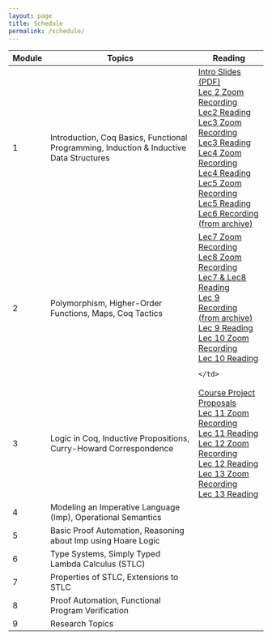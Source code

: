 ```yaml
---
layout: page
title: Schedule
permalink: /schedule/
---
```


<table id="schedule">
<thead>
  <tr>
    <th class="seqno">Module</th>
    <th class="topic">Topics</th>
    <th class="reading">Reading</th>
  </tr>
</thead>
<tbody>
  <tr class="lecture">
    <td class="tg-baqh">1</td>
    <td class="tg-0lax">Introduction, Coq Basics, Functional Programming, Induction & Inductive Data Structures</td>
    <td class="tg-0lax">
        <a href="../lectures/intro.pdf">Intro Slides (PDF)</a>
        <br />
        <a
        href="https://cuboulder.zoom.us/rec/share/w8URo5UhBNqmVL01C6eVOJ1Rt270nHiWOifXuLRz9yaFpRWtKhcNNG2wcVHQteTW.KEZxjz6Tq4Us3G5Z">Lec 2 Zoom Recording</a>
        <br />
        <a
        href="https://leanprover.github.io/logic_and_proof_lean3/natural_deduction_for_propositional_logic.html">Lec2 Reading</a>
        <br />
        <a
        href="https://cuboulder.zoom.us/rec/share/Pxr_spxK4byz2UKe4P2bAzgA5WYUpbPVcJHsNEaK-peoMkNTGxO0gKw69EPVVxVh.Qy_8SUNrasE1BoTr">Lec3 Zoom Recording</a>
        <br />
        <a
        href="https://softwarefoundations.cis.upenn.edu/lf-current/Basics.html">Lec3 Reading</a>
        <br />
        <a
        href="https://cuboulder.zoom.us/rec/share/mCa-i5Z5_ItXdG7yezyhQMpWgkkIbD_jnfxLS-xVEvsmDcjKCxK8hVXImnOwPI-v.FdHZTuyYwSyjKYKX">Lec4 Zoom Recording</a>
        <br />
        <a
        href="https://softwarefoundations.cis.upenn.edu/lf-current/Induction.html">Lec4 Reading</a>
        <br />
        <a
        href="https://cuboulder.zoom.us/rec/share/FBxTRFD90cnxvfoLYm-7S3WbRF3C0g9ISEVV9a_pD_DYn8mov2VqZ0jU-XX_UTKc.8cyvHfSG0p_AxGfw">Lec5 Zoom Recording</a>
        <br />
        <a
        href="https://softwarefoundations.cis.upenn.edu/lf-current/Lists.html">Lec5 Reading</a>
        <br />
        <a
        href="https://youtu.be/9DPVVuLLx2Q">Lec6 Recording (from
        archive)</a>
    </td>
  </tr>
  <tr class="lecture">
    <td class="tg-baqh">2</td>
    <td class="tg-0lax">
      Polymorphism, Higher-Order Functions, Maps, Coq Tactics
    </td>
    <td class="tg-0lax">
        <a
        href="https://cuboulder.zoom.us/rec/share/kbSOxNlDLsQACvHAoN93Njcgn5GY5tevGLce25RwjsT1SEXrl2Un_CzblaPSQBnL.r2HVJJzVHWJxVYCA">Lec7 Zoom Recording</a>
        <br />
        <a
        href="https://cuboulder.zoom.us/rec/share/keHzqwOpFq_VruQe_Dg2hupWOpagczvgcbqGahcroWPORL_mOIDYNLRV0yrTAO3W.rlf0BifpOTReth34">Lec8 Zoom Recording</a>
        <br />
        <a
        href="https://softwarefoundations.cis.upenn.edu/lf-current/Poly.html">Lec7 & Lec8 Reading</a>
        <br />
        <a
        href="https://www.youtube.com/watch?v=fNKuWqxgSoI&list=PL0RRWhphX_kQZe7h1ABNR0xOhsPJBdYAk">Lec 9 Recording (from archive)</a>
        <br />
        <a
        href="https://softwarefoundations.cis.upenn.edu/lf-current/Maps.html">Lec 9 Reading</a>
        <br />
        <a
        href="https://cuboulder.zoom.us/rec/share/jvvHll1_hMQTisCXntUdPs08OeySa8KgaBmSni9Cqc1eKdKrqhxsVKnByTUNzxv7.cJ4xJpHXzOPEKHOV">Lec 10 Zoom Recording</a>
        <br />
        <a
        href="https://softwarefoundations.cis.upenn.edu/lf-current/Tactics.html">Lec 10 Reading</a>

    </td>
  </tr>
  <tr class="lecture">
    <td class="tg-baqh">3</td>
    <td class="tg-0lax">
        Logic in Coq, Inductive Propositions, Curry-Howard Correspondence</td>
    <td class="tg-0lax"> 
        <a href="../lectures/csci5535-projects.pdf">
        Course Project Proposals
        </a>
        <br />
        <a
        href="https://cuboulder.zoom.us/rec/share/qj_igKRuOddsOPFKQqtC26yyhY8_YTghnA6Tx4m37pIDNFCkIA3N5eSVJPDhfOQG.OsvcRJRAX3MSPj_1">
        Lec 11 Zoom Recording
        </a>
        <br />
        <a
        href="https://softwarefoundations.cis.upenn.edu/lf-current/IndProp.html">
        Lec 11 Reading
        </a>
        <br />
        <a
        href="https://cuboulder.zoom.us/rec/share/v5z_rnK5x_H9hT1UAlEVkxkFUO2TYElQtwLu5y-bqBr2Zk36yGSTliyafDeejb3Z.0h35UTPOgu7H9w3q">
        Lec 12 Zoom Recording
        </a>
        <br />
        <a
        href="https://softwarefoundations.cis.upenn.edu/lf-current/ProofObjects.html">
        Lec 12 Reading
        </a>
        <br />
        <a
        href="https://cuboulder.zoom.us/rec/share/JhyuN0j_7EIQPUzogRwv82-e9fEJ_nhF7H-6fQWYpxObEs3ANXNOTXm1PQ0BNw5j.pBiletfFpXVeuITJ">
        Lec 13 Zoom Recording
        </a>
        <br />
        <a
        href="https://softwarefoundations.cis.upenn.edu/lf-current/Imp.html#lab366">
        Lec 13 Reading
        </a>
    </td>
  </tr>
  <tr class="lecture">
    <td class="tg-baqh">4</td>
    <td class="tg-0lax">Modeling an Imperative Language (Imp), Operational Semantics</td>
    <td class="tg-0lax"> </td>
  </tr>
  <tr class="lecture">
    <td class="tg-baqh">5</td>
    <td class="tg-0lax"> Basic Proof Automation, Reasoning about Imp using Hoare Logic </td>
    <td class="tg-0lax"> </td>
  </tr>
  <tr class="lecture">
    <td class="tg-baqh">6</td>
    <td class="tg-0lax"> Type Systems, Simply Typed Lambda Calculus (STLC)</td>
    <td class="tg-0lax"> </td>
  </tr>
  <tr class="lecture">
    <td class="tg-baqh">7</td>
    <td class="tg-0lax"> Properties of STLC, Extensions to STLC</td>
    <td class="tg-0lax"> </td>
  </tr>
  <tr class="lecture">
    <td class="tg-baqh">8</td>
    <td class="tg-0lax">Proof Automation, Functional Program
    Verification</td>
    <td class="tg-0lax">
    </td>
  </tr>
  <tr class="lecture">
    <td class="tg-baqh">9</td>
    <td class="tg-0lax">
      Research Topics
    </td>
    <td class="tg-0lax"></td>
  </tr>
</tbody>
</table>
